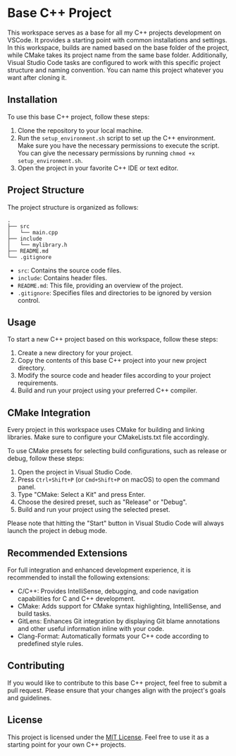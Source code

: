 # Base C++ Project
This workspace serves as a base for all my C++ projects development on VSCode. It provides a starting point with common installations and settings. In this workspace, builds are named based on the base folder of the project, while CMake takes its project name from the same base folder. Additionally, Visual Studio Code tasks are configured to work with this specific project structure and naming convention. You can name this project whatever you want after cloning it.

## Installation

To use this base C++ project, follow these steps:

1. Clone the repository to your local machine.
2. Run the `setup_environment.sh` script to set up the C++ environment. Make sure you have the necessary permissions to execute the script. You can give the necessary permissions by running `chmod +x setup_environment.sh`.
3. Open the project in your favorite C++ IDE or text editor.

## Project Structure

The project structure is organized as follows:

```
.
├── src
│   └── main.cpp
├── include
│   └── mylibrary.h
├── README.md
└── .gitignore
```

- `src`: Contains the source code files.
- `include`: Contains header files.
- `README.md`: This file, providing an overview of the project.
- `.gitignore`: Specifies files and directories to be ignored by version control.

## Usage

To start a new C++ project based on this workspace, follow these steps:

1. Create a new directory for your project.
2. Copy the contents of this base C++ project into your new project directory.
3. Modify the source code and header files according to your project requirements.
4. Build and run your project using your preferred C++ compiler.

## CMake Integration

Every project in this workspace uses CMake for building and linking libraries. Make sure to configure your CMakeLists.txt file accordingly.

To use CMake presets for selecting build configurations, such as release or debug, follow these steps:

1. Open the project in Visual Studio Code.
2. Press `Ctrl+Shift+P` (or `Cmd+Shift+P` on macOS) to open the command panel.
3. Type "CMake: Select a Kit" and press Enter.
4. Choose the desired preset, such as "Release" or "Debug".
5. Build and run your project using the selected preset.

Please note that hitting the "Start" button in Visual Studio Code will always launch the project in debug mode.

## Recommended Extensions

For full integration and enhanced development experience, it is recommended to install the following extensions:

- C/C++: Provides IntelliSense, debugging, and code navigation capabilities for C and C++ development.
- CMake: Adds support for CMake syntax highlighting, IntelliSense, and build tasks.
- GitLens: Enhances Git integration by displaying Git blame annotations and other useful information inline with your code.
- Clang-Format: Automatically formats your C++ code according to predefined style rules.

## Contributing

If you would like to contribute to this base C++ project, feel free to submit a pull request. Please ensure that your changes align with the project's goals and guidelines.

## License

This project is licensed under the [MIT License](https://opensource.org/licenses/MIT). Feel free to use it as a starting point for your own C++ projects.

